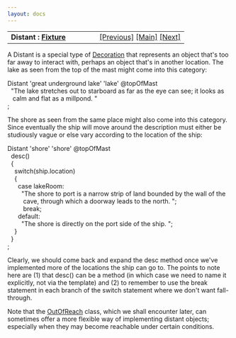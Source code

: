 ```yaml
---
layout: docs
---
```

<table width="100%" data-border="0" data-cellspacing="0"
data-cellpadding="3" data-bgcolor="#C0C0C0">
<colgroup>
<col style="width: 50%" />
<col style="width: 50%" />
</colgroup>
<tbody>
<tr>
<td style="text-align: left;"><strong>Distant : <a
href="fixture.html">Fixture</a><br />
</strong></td>
<td style="text-align: right;"><a href="decoration.html">[Previous]</a>
<a href="generalintroduction.html">[Main]</a> <a
href="unthing.html">[Next]</a></td>
</tr>
</tbody>
</table>

  
A Distant is a special type of [Decoration](decoration.html) that
represents an object that's too far away to interact with, perhaps an
object that's in another location. The lake as seen from the top of the
mast might come into this category:  
  
Distant 'great underground lake' 'lake' @topOfMast  
  "The lake stretches out to starboard as far as the eye can see; it looks as  
   calm and flat as a millpond. "  
;  
  
The shore as seen from the same place might also come into this
category. Since eventually the ship will move around the description
must either be studiously vague or else vary according to the location
of the ship:  
  
Distant 'shore' 'shore' @topOfMast  
  desc()  
  {  
    switch(ship.location)  
    {  
      case lakeRoom:  
        "The shore to port is a narrow strip of land bounded by the wall of the  
         cave, through which a doorway leads to the north. ";  
         break;  
      default:  
        "The shore is directly on the port side of the ship. ";  
    }  
  }  
;  
  
Clearly, we should come back and expand the desc method once we've
implemented more of the locations the ship can go to. The points to note
here are (1) that desc() can be a method (in which case we need to name
it explicitly, not via the template) and (2) to remember to use the
break statement in each branch of the switch statement where we don't
want fall-through.

Note that the [OutOfReach](outofreach.html) class, which we shall
encounter later, can sometimes offer a more flexible way of implementing
distant objects; especially when they may become reachable under certain
conditions.  
